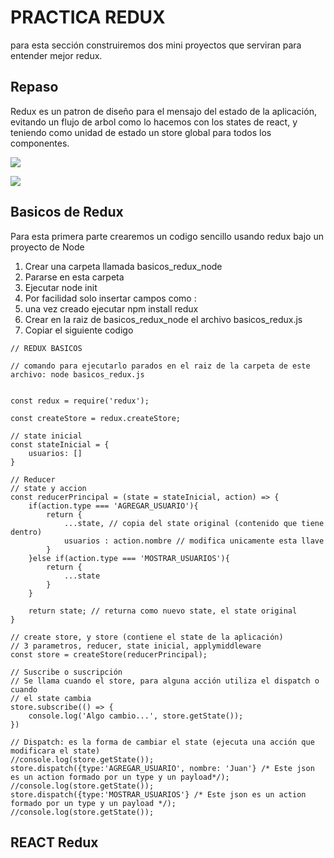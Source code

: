 # PRACTICA REDUX 

para esta sección construiremos dos mini proyectos que serviran para entender mejor redux.

## Repaso
Redux es un patron de diseño para el mensajo del estado de la aplicación, evitando un flujo de arbol como lo hacemos con los states de react, y teniendo como unidad de estado un store global para todos los componentes.

![](https://github.com/daandradec/redux_ingsoft_II/blob/master/ideas_principales.png)

![](https://github.com/daandradec/redux_ingsoft_II/blob/master/terminologia.png)

## Basicos de Redux

Para esta primera parte crearemos un codigo sencillo usando redux bajo un proyecto de Node


1. Crear una carpeta llamada basicos_redux_node
2. Pararse en esta carpeta
3. Ejecutar node init
4. Por facilidad solo insertar campos como : 
5. una vez creado ejecutar npm install redux
6. Crear en la raiz de basicos_redux_node el archivo basicos_redux.js
7. Copiar el siguiente codigo


```
// REDUX BASICOS

// comando para ejecutarlo parados en el raiz de la carpeta de este archivo: node basicos_redux.js


const redux = require('redux');

const createStore = redux.createStore;

// state inicial
const stateInicial = {
    usuarios: []
}

// Reducer
// state y accion
const reducerPrincipal = (state = stateInicial, action) => {
    if(action.type === 'AGREGAR_USUARIO'){
        return {
            ...state, // copia del state original (contenido que tiene dentro)
            usuarios : action.nombre // modifica unicamente esta llave
        }
    }else if(action.type === 'MOSTRAR_USUARIOS'){
        return {
            ...state
        }
    }

    return state; // returna como nuevo state, el state original
}

// create store, y store (contiene el state de la aplicación)
// 3 parametros, reducer, state inicial, applymiddleware
const store = createStore(reducerPrincipal);

// Suscribe o suscripción
// Se llama cuando el store, para alguna acción utiliza el dispatch o cuando
// el state cambia
store.subscribe(() => {
    console.log('Algo cambio...', store.getState());
})

// Dispatch: es la forma de cambiar el state (ejecuta una acción que modificara el state)
//console.log(store.getState());
store.dispatch({type:'AGREGAR_USUARIO', nombre: 'Juan'} /* Este json es un action formado por un type y un payload*/);
//console.log(store.getState());
store.dispatch({type:'MOSTRAR_USUARIOS'} /* Este json es un action formado por un type y un payload */);
//console.log(store.getState());
```

## REACT Redux


